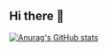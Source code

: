 ## Hi there 👋
[![Anurag's GitHub stats](https://github-readme-stats.vercel.app/api?aLexa163-JV=anuraghazra)](https://github.com/anuraghazra/github-readme-stats)
